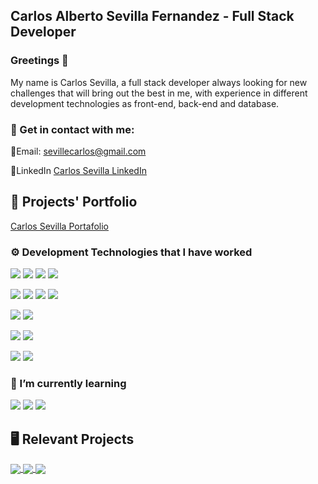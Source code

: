 ## Carlos Alberto Sevilla Fernandez - Full Stack Developer
### Greetings  🤝

My name is Carlos Sevilla, a full stack developer always looking for new challenges that will bring out the best in me, with experience in different development technologies as front-end, back-end and database.

### 📇 Get in contact with me: 

📧Email: sevillecarlos@gmail.com

🔗LinkedIn [Carlos Sevilla LinkedIn](https://www.linkedin.com/in/carlos-alberto-sevilla/)
## :briefcase: Projects' Portfolio

[Carlos Sevilla Portafolio](https://carlos-sevilla.netlify.app/)

### ⚙️ Development Technologies that I have worked
![](https://img.shields.io/badge/Programming--Language-JavaScript-yellow)
![](https://img.shields.io/badge/Programming--Language-TypeScript-blue)
![](https://img.shields.io/badge/Programming--Language-Ruby-red)
![](https://img.shields.io/badge/Programming--Language-C++-blue)

![](https://img.shields.io/badge/Front--End-HTML-orange)
![](https://img.shields.io/badge/Front--End-CSS-blue)
![](https://img.shields.io/badge/Front--End-React-blue)
![](https://img.shields.io/badge/Front--End-Vue-green)

![](https://img.shields.io/badge/Back--End-RubyOnRails-red)
![](https://img.shields.io/badge/Back--End-NodeJS-green)

![](https://img.shields.io/badge/Library-Vuex-green)
![](https://img.shields.io/badge/Library-Redux-purple)

![](https://img.shields.io/badge/Database-MySQL-yellow)
![](https://img.shields.io/badge/Database-MongoDB-green)

### 📖 I’m currently learning 
![](https://img.shields.io/badge/Front--End-Ember-red)
![](https://img.shields.io/badge/Front--End-Angular-red)
![](https://img.shields.io/badge/Back--End-DJango-green)

## 🖥️ Relevant Projects


<a href="https://github.com/sevillecarlos/music-recommendation">
  <img align="center" src="https://github-readme-stats.vercel.app/api/pin/?username=sevillecarlos&repo=music-recommendation" />
</a>

<a href="https://github.com/sevillecarlos/typing-race">
  <img align="center" src="https://github-readme-stats.vercel.app/api/pin/?username=sevillecarlos&repo=typing-race" />
</a>

<a href="https://github.com/sevillecarlos/medical-mas">
  <img align="center" src="https://github-readme-stats.vercel.app/api/pin/?username=sevillecarlos&repo=medical-mas" />
</a>


